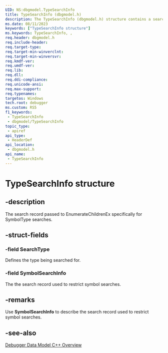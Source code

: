 ```yaml
---
UID: NS:dbgmodel.TypeSearchInfo
title: TypeSearchInfo (dbgmodel.h)
description: The TypeSearchInfo (dbgmodel.h) structure contains a search record passed to EnumerateChildrenEx specifically for SymbolType searches.
ms.date: 08/11/2023
keywords: ["TypeSearchInfo structure"]
ms.keywords: TypeSearchInfo, ,
req.header: dbgmodel.h
req.include-header: 
req.target-type: 
req.target-min-winverclnt: 
req.target-min-winversvr: 
req.kmdf-ver: 
req.umdf-ver: 
req.lib: 
req.dll: 
req.ddi-compliance: 
req.unicode-ansi: 
req.max-support: 
req.typenames: 
targetos: Windows
tech.root: debugger
ms.custom: RS5
f1_keywords:
 - TypeSearchInfo
 - dbgmodel/TypeSearchInfo
topic_type:
 - apiref
api_type:
 - HeaderDef
api_location:
 - dbgmodel.h
api_name:
 - TypeSearchInfo
---
```


# TypeSearchInfo structure

## -description

The search record passed to EnumerateChildrenEx specifically for SymbolType searches.

## -struct-fields

### -field SearchType

Defines the type being searched for.

### -field SymbolSearchInfo

The the search record used to restrict symbol searches.

## -remarks

Use **SymbolSearchInfo** to describe the search record used to restrict symbol searches.

## -see-also

[Debugger Data Model C++ Overview](/windows-hardware/drivers/debugger/data-model-cpp-overview)
